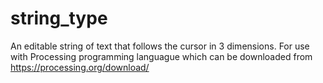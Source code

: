 # string_type
An editable string of text that follows the cursor in 3 dimensions. 
For use with Processing programming languague which can be downloaded from https://processing.org/download/
